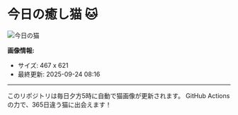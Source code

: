 # 今日の癒し猫 🐱

![今日の猫](https://cdn2.thecatapi.com/images/MTg3MjI2OQ.jpg)

**画像情報:**
- サイズ: 467 x 621
- 最終更新: 2025-09-24 08:16

---

このリポジトリは毎日夕方5時に自動で猫画像が更新されます。
GitHub Actionsの力で、365日違う猫に出会えます！
